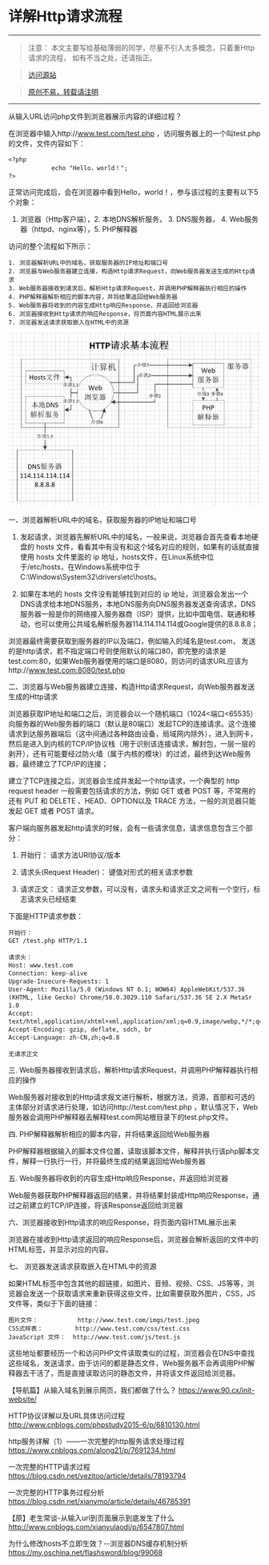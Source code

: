 # 详解Http请求流程 #

----------

> 注意： 本文主要写给基础薄弱的同学，尽量不引入太多概念，只着重Http请求的流程， 如有不当之处，还请指正。

> [访问源站](http://www.araryun.com "访问源站")

> [原创不易，转载请注明](http://www.araryun.com "原创不易，转载请注明")

----------


从输入URL访问php文件到浏览器展示内容的详细过程？

在浏览器中输入http://www.test.com/test.php ，访问服务器上的一个叫test.php的文件，文件内容如下：

    <?php
    			echo "Hello，world！";
    ?>

正常访问完成后，会在浏览器中看到Hello，world！，参与该过程的主要有以下5个对象：
1. 浏览器（Http客户端），2. 本地DNS解析服务， 3. DNS服务器， 4. Web服务器（httpd、nginx等），5. PHP解释器

访问的整个流程如下所示：

	1. 浏览器解析URL中的域名，获取服务器的IP地址和端口号
	2. 浏览器与Web服务器建立连接，构造Http请求Request，向Web服务器发送生成的Http请求
	3. Web服务器接收到请求后，解析Http请求Request，并调用PHP解释器执行相应的操作
	4. PHP解释器解析相应的脚本内容，并将结果返回给Web服务器
	5. Web服务器将收到的内容生成Http响应Response，并返回给浏览器
	6. 浏览器接收到Http请求的响应Response，将页面内容HTML展示出来
	7. 浏览器发送请求获取嵌入在HTML中的资源

![Http请求流程](./imgs/2018_05_14_x_001.jpg)


一、浏览器解析URL中的域名，获取服务器的IP地址和端口号

1. 发起请求，浏览器先解析URL中的域名，一般来说，浏览器会首先查看本地硬盘的 hosts 文件，看看其中有没有和这个域名对应的规则，如果有的话就直接使用 hosts 文件里面的 ip 地址，hosts文件，在Linux系统中位于/etc/hosts，在Windows系统中位于C:\Windows\System32\drivers\etc\hosts。

2. 如果在本地的 hosts 文件没有能够找到对应的 ip 地址，浏览器会发出一个 DNS请求给本地DNS服务，本地DNS服务向DNS服务器发送查询请求，DNS服务器一般是你的网络接入服务器商（ISP）提供，比如中国电信、联通和移动，也可以使用公共域名解析服务器114.114.114.114或Google提供的8.8.8.8；

浏览器最终需要获取到服务器的IP以及端口，例如输入的域名是test.com， 发送的是http请求，若不指定端口号则使用默认的端口80，即完整的请求是test.com:80，如果Web服务器使用的端口是8080，则访问的请求URL应该为http://www.test.com:8080/test.php 

二、浏览器与Web服务器建立连接，构造Http请求Request，向Web服务器发送生成的Http请求

浏览器获取IP地址和端口之后，浏览器会以一个随机端口（1024<端口<65535）向服务器的Web服务器的端口（默认是80端口）发起TCP的连接请求。这个连接请求到达服务器端后（这中间通过各种路由设备，局域网内除外），进入到网卡，然后是进入到内核的TCP/IP协议栈（用于识别该连接请求，解封包，一层一层的剥开），还有可能要经过防火墙（属于内核的模块）的过滤，最终到达Web服务器，最终建立了TCP/IP的连接；

建立了TCP连接之后，浏览器会生成并发起一个http请求，一个典型的 http request header 一般需要包括请求的方法，例如 GET 或者 POST 等，不常用的还有 PUT 和 DELETE 、HEAD、OPTION以及 TRACE 方法，一般的浏览器只能发起 GET 或者 POST 请求。

客户端向服务器发起http请求的时候，会有一些请求信息，请求信息包含三个部分：

1. 开始行：  请求方法URI协议/版本

 2. 请求头(Request Header)： 键值对形式的相关请求参数

3. 请求正文：  请求正文参数，可以没有，请求头和请求正文之间有一个空行，标志请求头已经结束

下面是HTTP请求参数：

	开始行：  
	GET /test.php HTTP/1.1
	
	请求头：
	Host: www.test.com
	Connection: keep-alive
	Upgrade-Insecure-Requests: 1
	User-Agent: Mozilla/5.0 (Windows NT 6.1; WOW64) AppleWebKit/537.36 (KHTML, like Gecko) Chrome/58.0.3029.110 Safari/537.36 SE 2.X MetaSr 1.0
	Accept: text/html,application/xhtml+xml,application/xml;q=0.9,image/webp,*/*;q=0.8
	Accept-Encoding: gzip, deflate, sdch, br
	Accept-Language: zh-CN,zh;q=0.8
	
	无请求正文


三. Web服务器接收到请求后，解析Http请求Request，并调用PHP解释器执行相应的操作

Web服务器对接收到的Http请求报文进行解析，根据方法，资源，首部和可选的主体部分对请求进行处理，如访问http://test.com/test.php ，默认情况下，Web服务器会调用PHP解释器去解释test.com网站根目录下的test.php文件。

四. PHP解释器解析相应的脚本内容，并将结果返回给Web服务器

PHP解释器根据输入的脚本文件位置，读取该脚本文件，解释并执行该php脚本文件，解释一行执行一行，并将最终生成的结果返回给Web服务器

五. Web服务器将收到的内容生成Http响应Response，并返回给浏览器

Web服务器获取PHP解释器返回的结果，并将结果封装成Http响应Response，通过之前建立的TCP/IP连接，将该Response返回给浏览器


六、浏览器接收到Http请求的响应Response，将页面内容HTML展示出来

浏览器在接收到Http请求返回的响应Response后，浏览器会解析返回的文件中的HTML标签，并显示对应的内容。

七、 浏览器发送请求获取嵌入在HTML中的资源

如果HTML标签中包含其他的超链接，如图片、音频、视频、CSS、JS等等，浏览器会发送一个获取请求来重新获得这些文件，比如需要获取外图片，CSS，JS文件等，类似于下面的链接：

	图片文件：			http://www.test.com/imgs/test.jpeg
	CSS式样表：			http://www.test.com/css/test.css
	JavaScript 文件：	http://www.test.com/js/test.js

这些地址都要经历一个和访问PHP文件读取类似的过程，浏览器会在DNS中查找这些域名，发送请求，由于访问的都是静态文件，Web服务器不会再调用PHP解释器去干活了，而是直接读取访问的静态文件，并将该文件返回给浏览器。



【导航篇】从输入域名到展示网页，我们都做了什么？  https://www.90.cx/init-website/

HTTP协议详解以及URL具体访问过程  http://www.cnblogs.com/phpstudy2015-6/p/6810130.html

http服务详解（1）——一次完整的http服务请求处理过程   https://www.cnblogs.com/along21/p/7691234.html

一次完整的HTTP请求过程   https://blog.csdn.net/yezitoo/article/details/78193794

一次完整的HTTP事务过程分析   https://blog.csdn.net/xianymo/article/details/46785391

【原】老生常谈-从输入url到页面展示到底发生了什么       http://www.cnblogs.com/xianyulaodi/p/6547807.html

为什么修改hosts不立即生效？--浏览器DNS缓存机制分析   https://my.oschina.net/flashsword/blog/99068